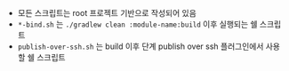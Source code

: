 - 모든 스크립트는 root 프로젝트 기반으로 작성되어 있음
- `*-bind.sh` 는 `./gradlew clean :module-name:build` 이후 실행되는 쉘 스크립트
- `publish-over-ssh.sh` 는 build 이후 단계 publish over ssh 플러그인에서 사용할 쉘 스크립트 